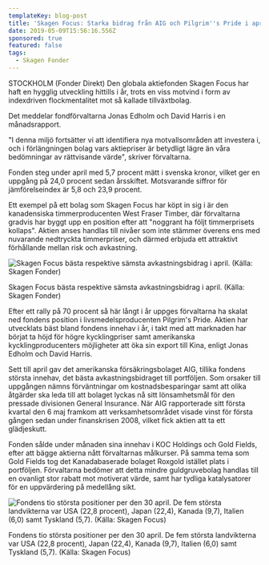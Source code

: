 ```yaml
---
templateKey: blog-post
title: 'Skagen Focus: Starka bidrag från AIG och Pilgrim''s Pride i apr'
date: 2019-05-09T15:56:16.556Z
sponsored: true
featured: false
tags:
  - Skagen Fonder
---
```

STOCKHOLM (Fonder Direkt) Den globala aktiefonden Skagen Focus har haft en hygglig utveckling hittills i år, trots en viss motvind i form av indexdriven flockmentalitet mot så kallade tillväxtbolag.

Det meddelar fondförvaltarna Jonas Edholm och David Harris i en månadsrapport.

"I denna miljö fortsätter vi att identifiera nya motvallsområden att investera i, och i förlängningen bolag vars aktiepriser är betydligt lägre än våra bedömningar av rättvisande värde", skriver förvaltarna.

Fonden steg under april med 5,7 procent mätt i svenska kronor, vilket ger en uppgång på 24,0 procent sedan årsskiftet. Motsvarande siffror för jämförelseindex är 5,8 och 23,9 procent.

Ett exempel på ett bolag som Skagen Focus har köpt in sig i är den kanadensiska timmerproducenten West Fraser Timber, där förvaltarna gradvis har byggt upp en position efter att "noggrant ha följt timmerprisets kollaps". Aktien anses handlas till nivåer som inte stämmer överens ens med nuvarande nedtryckta timmerpriser, och därmed erbjuda ett attraktivt förhållande mellan risk och avkastning.

![Skagen Focus bästa respektive sämsta avkastningsbidrag i april. (Källa: Skagen Fonder)](/img/skagen9maj.png)

<span class="image-caption">Skagen Focus bästa respektive sämsta avkastningsbidrag i april. (Källa: Skagen Fonder)</span>

Efter ett rally på 70 procent så här långt i år uppges förvaltarna ha skalat ned fondens position i livsmedelsproducenten Pilgrim's Pride. Aktien har utvecklats bäst bland fondens innehav i år, i takt med att marknaden har börjat ta höjd för högre kycklingpriser samt amerikanska kycklingproducenters möjligheter att öka sin export till Kina, enligt Jonas Edholm och David Harris.



Sett till april gav det amerikanska försäkringsbolaget AIG, tillika fondens största innehav, det bästa avkastningsbidraget till portföljen. Som orsaker till uppgången nämns förväntningar om kostnadsbesparingar samt att olika åtgärder ska leda till att bolaget lyckas nå sitt lönsamhetsmål för den pressade divisionen General Insurance. När AIG rapporterade sitt första kvartal den 6 maj framkom att verksamhetsområdet visade vinst för första gången sedan under finanskrisen 2008, vilket fick aktien att ta ett glädjeskutt.



Fonden sålde under månaden sina innehav i KOC Holdings och Gold Fields, efter att bägge aktierna nått förvaltarnas målkurser. På samma tema som Gold Fields tog det Kanadabaserade bolaget Roxgold istället plats i portföljen. Förvaltarna bedömer att detta mindre guldgruvebolag handlas till en ovanligt stor rabatt mot motiverat värde, samt har tydliga katalysatorer för en uppvärdering på medellång sikt.

![Fondens tio största positioner per den 30 april. De fem största landvikterna var USA (22,8 procent), Japan (22,4), Kanada (9,7), Italien (6,0) samt Tyskland (5,7). (Källa: Skagen Focus)](/img/skagen9maj2.png)

<span class="image-caption">Fondens tio största positioner per den 30 april. De fem största landvikterna var USA (22,8 procent), Japan (22,4), Kanada (9,7), Italien (6,0) samt Tyskland (5,7). (Källa: Skagen Focus)</span>
